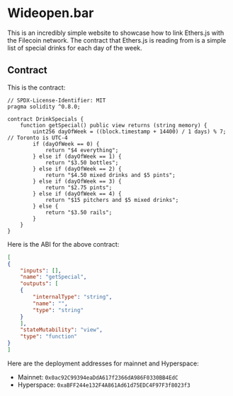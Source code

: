 # Wideopen.bar

This is an incredibly simple website to showcase how to link Ethers.js with the Filecoin network. The contract that Ethers.js is reading from is a simple list of special drinks for each day of the week.

## Contract

This is the contract:

```solidity
// SPDX-License-Identifier: MIT
pragma solidity ^0.8.0;

contract DrinkSpecials {
    function getSpecial() public view returns (string memory) {
        uint256 dayOfWeek = ((block.timestamp + 14400) / 1 days) % 7; // Toronto is UTC-4
        if (dayOfWeek == 0) {
            return "$4 everything";
        } else if (dayOfWeek == 1) {
            return "$3.50 bottles";
        } else if (dayOfWeek == 2) {
            return "$4.50 mixed drinks and $5 pints";
        } else if (dayOfWeek == 3) {
            return "$2.75 pints";
        } else if (dayOfWeek == 4) {
            return "$15 pitchers and $5 mixed drinks";
        } else {
            return "$3.50 rails";
        }
    }
}
```

Here is the ABI for the above contract:

```json
[
{
    "inputs": [],
    "name": "getSpecial",
    "outputs": [
    {
        "internalType": "string",
        "name": "",
        "type": "string"
    }
    ],
    "stateMutability": "view",
    "type": "function"
}
]
```

Here are the deployment addresses for mainnet and Hyperspace:

- Mainnet: `0x0ac92C99394eaDdA617f2366dA986F0330BB4EdC`
- Hyperspace: `0xaBFF244e132F4A861Ad61d75EDC4F97F3f8023f3`
